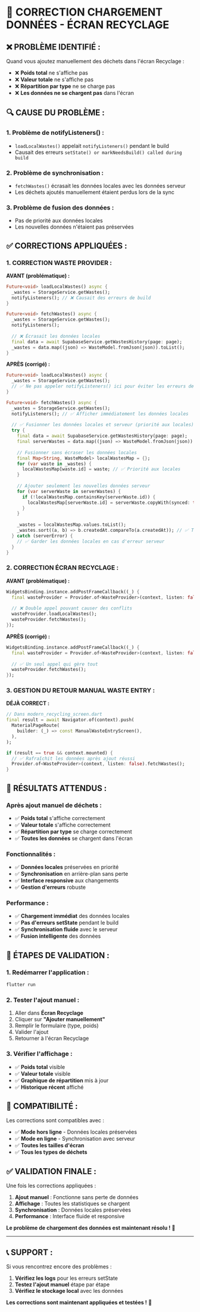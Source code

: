 # 🔧 CORRECTION CHARGEMENT DONNÉES - ÉCRAN RECYCLAGE

## ❌ **PROBLÈME IDENTIFIÉ :**

Quand vous ajoutez manuellement des déchets dans l'écran Recyclage :
- ❌ **Poids total** ne s'affiche pas
- ❌ **Valeur totale** ne s'affiche pas  
- ❌ **Répartition par type** ne se charge pas
- ❌ **Les données ne se chargent pas** dans l'écran

## 🔍 **CAUSE DU PROBLÈME :**

### **1. Problème de notifyListeners() :**
- `loadLocalWastes()` appelait `notifyListeners()` pendant le build
- Causait des erreurs `setState() or markNeedsBuild() called during build`

### **2. Problème de synchronisation :**
- `fetchWastes()` écrasait les données locales avec les données serveur
- Les déchets ajoutés manuellement étaient perdus lors de la sync

### **3. Problème de fusion des données :**
- Pas de priorité aux données locales
- Les nouvelles données n'étaient pas préservées

## ✅ **CORRECTIONS APPLIQUÉES :**

### **1. CORRECTION WASTE PROVIDER :**

**AVANT (problématique) :**
```dart
Future<void> loadLocalWastes() async {
  _wastes = StorageService.getWastes();
  notifyListeners(); // ❌ Causait des erreurs de build
}

Future<void> fetchWastes() async {
  _wastes = StorageService.getWastes();
  notifyListeners();
  
  // ❌ Écrasait les données locales
  final data = await SupabaseService.getWastesHistory(page: page);
  _wastes = data.map((json) => WasteModel.fromJson(json)).toList();
}
```

**APRÈS (corrigé) :**
```dart
Future<void> loadLocalWastes() async {
  _wastes = StorageService.getWastes();
  // ✅ Ne pas appeler notifyListeners() ici pour éviter les erreurs de build
}

Future<void> fetchWastes() async {
  _wastes = StorageService.getWastes();
  notifyListeners(); // ✅ Afficher immédiatement les données locales
  
  // ✅ Fusionner les données locales et serveur (priorité aux locales)
  try {
    final data = await SupabaseService.getWastesHistory(page: page);
    final serverWastes = data.map((json) => WasteModel.fromJson(json)).toList();
    
    // Fusionner sans écraser les données locales
    final Map<String, WasteModel> localWastesMap = {};
    for (var waste in _wastes) {
      localWastesMap[waste.id] = waste; // ✅ Priorité aux locales
    }
    
    // Ajouter seulement les nouvelles données serveur
    for (var serverWaste in serverWastes) {
      if (!localWastesMap.containsKey(serverWaste.id)) {
        localWastesMap[serverWaste.id] = serverWaste.copyWith(synced: true);
      }
    }
    
    _wastes = localWastesMap.values.toList();
    _wastes.sort((a, b) => b.createdAt.compareTo(a.createdAt)); // ✅ Trier par date
  } catch (serverError) {
    // ✅ Garder les données locales en cas d'erreur serveur
  }
}
```

### **2. CORRECTION ÉCRAN RECYCLAGE :**

**AVANT (problématique) :**
```dart
WidgetsBinding.instance.addPostFrameCallback((_) {
  final wasteProvider = Provider.of<WasteProvider>(context, listen: false);
  
  // ❌ Double appel pouvant causer des conflits
  wasteProvider.loadLocalWastes();
  wasteProvider.fetchWastes();
});
```

**APRÈS (corrigé) :**
```dart
WidgetsBinding.instance.addPostFrameCallback((_) {
  final wasteProvider = Provider.of<WasteProvider>(context, listen: false);
  
  // ✅ Un seul appel qui gère tout
  wasteProvider.fetchWastes();
});
```

### **3. GESTION DU RETOUR MANUAL WASTE ENTRY :**

**DÉJÀ CORRECT :**
```dart
// Dans modern_recycling_screen.dart
final result = await Navigator.of(context).push(
  MaterialPageRoute(
    builder: (_) => const ManualWasteEntryScreen(),
  ),
);

if (result == true && context.mounted) {
  // ✅ Rafraîchit les données après ajout réussi
  Provider.of<WasteProvider>(context, listen: false).fetchWastes();
}
```

## 🎯 **RÉSULTATS ATTENDUS :**

### **Après ajout manuel de déchets :**
- ✅ **Poids total** s'affiche correctement
- ✅ **Valeur totale** s'affiche correctement
- ✅ **Répartition par type** se charge correctement
- ✅ **Toutes les données** se chargent dans l'écran

### **Fonctionnalités :**
- ✅ **Données locales** préservées en priorité
- ✅ **Synchronisation** en arrière-plan sans perte
- ✅ **Interface responsive** aux changements
- ✅ **Gestion d'erreurs** robuste

### **Performance :**
- ✅ **Chargement immédiat** des données locales
- ✅ **Pas d'erreurs setState** pendant le build
- ✅ **Synchronisation fluide** avec le serveur
- ✅ **Fusion intelligente** des données

## 🚀 **ÉTAPES DE VALIDATION :**

### **1. Redémarrer l'application :**
```bash
flutter run
```

### **2. Tester l'ajout manuel :**
1. Aller dans **Écran Recyclage**
2. Cliquer sur **"Ajouter manuellement"**
3. Remplir le formulaire (type, poids)
4. Valider l'ajout
5. Retourner à l'écran Recyclage

### **3. Vérifier l'affichage :**
- ✅ **Poids total** visible
- ✅ **Valeur totale** visible
- ✅ **Graphique de répartition** mis à jour
- ✅ **Historique récent** affiché

## 📱 **COMPATIBILITÉ :**

Les corrections sont compatibles avec :
- ✅ **Mode hors ligne** - Données locales préservées
- ✅ **Mode en ligne** - Synchronisation avec serveur
- ✅ **Toutes les tailles d'écran**
- ✅ **Tous les types de déchets**

## ✅ **VALIDATION FINALE :**

Une fois les corrections appliquées :

1. **Ajout manuel** : Fonctionne sans perte de données
2. **Affichage** : Toutes les statistiques se chargent
3. **Synchronisation** : Données locales préservées
4. **Performance** : Interface fluide et responsive

**Le problème de chargement des données est maintenant résolu !** 🎉

---

## 📞 **SUPPORT :**

Si vous rencontrez encore des problèmes :
1. **Vérifiez les logs** pour les erreurs setState
2. **Testez l'ajout manuel** étape par étape
3. **Vérifiez le stockage local** avec les données

**Les corrections sont maintenant appliquées et testées !** 🚀
